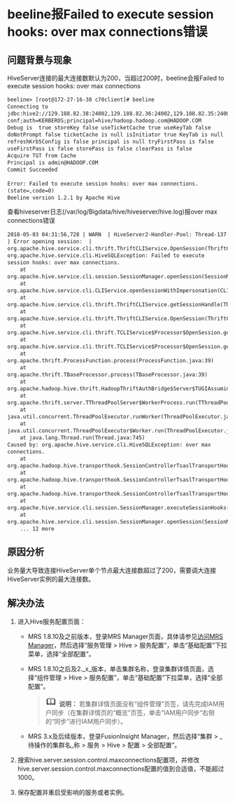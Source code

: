 # beeline报Failed to execute session hooks: over max connections错误<a name="mrs_03_0187"></a>

## 问题背景与现象<a name="zh-cn_topic_0167276433_section842971116813"></a>

HiveServer连接的最大连接数默认为200，当超过200时，beeline会报Failed to execute session hooks: over max connections

```
beeline> [root@172-27-16-38 c70client]# beeline
Connecting to jdbc:hive2://129.188.82.38:24002,129.188.82.36:24002,129.188.82.35:24002/;serviceDiscoveryMode=zooKeeper;zooKeeperNamespace=hiveserver2;sasl.qop=auth-conf;auth=KERBEROS;principal=hive/hadoop.hadoop.com@HADOOP.COM
Debug is  true storeKey false useTicketCache true useKeyTab false doNotPrompt false ticketCache is null isInitiator true KeyTab is null refreshKrb5Config is false principal is null tryFirstPass is false useFirstPass is false storePass is false clearPass is false
Acquire TGT from Cache
Principal is admin@HADOOP.COM
Commit Succeeded 

Error: Failed to execute session hooks: over max connections. (state=,code=0)
Beeline version 1.2.1 by Apache Hive
```

查看hiveserver日志\(/var/log/Bigdata/hive/hiveserver/hive.log\)报over max connections错误

```
2018-05-03 04:31:56,728 | WARN  | HiveServer2-Handler-Pool: Thread-137 | Error opening session:  | org.apache.hive.service.cli.thrift.ThriftCLIService.OpenSession(ThriftCLIService.java:542)
org.apache.hive.service.cli.HiveSQLException: Failed to execute session hooks: over max connections.
	at org.apache.hive.service.cli.session.SessionManager.openSession(SessionManager.java:322)
	at org.apache.hive.service.cli.CLIService.openSessionWithImpersonation(CLIService.java:189)
	at org.apache.hive.service.cli.thrift.ThriftCLIService.getSessionHandle(ThriftCLIService.java:663)
	at org.apache.hive.service.cli.thrift.ThriftCLIService.OpenSession(ThriftCLIService.java:527)
	at org.apache.hive.service.cli.thrift.TCLIService$Processor$OpenSession.getResult(TCLIService.java:1257)
	at org.apache.hive.service.cli.thrift.TCLIService$Processor$OpenSession.getResult(TCLIService.java:1242)
	at org.apache.thrift.ProcessFunction.process(ProcessFunction.java:39)
	at org.apache.thrift.TBaseProcessor.process(TBaseProcessor.java:39)
	at org.apache.hadoop.hive.thrift.HadoopThriftAuthBridge$Server$TUGIAssumingProcessor.process(HadoopThriftAuthBridge.java:710)
	at org.apache.thrift.server.TThreadPoolServer$WorkerProcess.run(TThreadPoolServer.java:286)
	at java.util.concurrent.ThreadPoolExecutor.runWorker(ThreadPoolExecutor.java:1142)
	at java.util.concurrent.ThreadPoolExecutor$Worker.run(ThreadPoolExecutor.java:617)
	at java.lang.Thread.run(Thread.java:745)
Caused by: org.apache.hive.service.cli.HiveSQLException: over max connections.
	at org.apache.hadoop.hive.transporthook.SessionControllerTsaslTransportHook.checkTotalSessionNumber(SessionControllerTsaslTransportHook.java:208)
	at org.apache.hadoop.hive.transporthook.SessionControllerTsaslTransportHook.postOpen(SessionControllerTsaslTransportHook.java:163)
	at org.apache.hadoop.hive.transporthook.SessionControllerTsaslTransportHook.run(SessionControllerTsaslTransportHook.java:134)
	at org.apache.hive.service.cli.session.SessionManager.executeSessionHooks(SessionManager.java:432)
	at org.apache.hive.service.cli.session.SessionManager.openSession(SessionManager.java:314)
	... 12 more
```

## 原因分析<a name="zh-cn_topic_0167276433_section724010302087"></a>

业务量大导致连接HiveServer单个节点最大连接数超过了200，需要调大连接HiveServer实例的最大连接数。

## 解决办法<a name="zh-cn_topic_0167276433_section17326135612212"></a>

1.  进入Hive服务配置页面：
    -   MRS 1.8.10及之前版本，登录MRS Manager页面，具体请参见[访问MRS Manager](https://support.huaweicloud.com/usermanual-mrs/mrs_01_0102.html)，然后选择“服务管理 \> Hive \> 服务配置”，单击“基础配置”下拉菜单，选择“全部配置”。
    -   MRS 1.8.10之后及2._x_版本，单击集群名称，登录集群详情页面，选择“组件管理 \> Hive \> 服务配置”，单击“基础配置”下拉菜单，选择“全部配置”。

        >![](public_sys-resources/icon-note.gif) **说明：** 
        >若集群详情页面没有“组件管理”页签，请先完成IAM用户同步（在集群详情页的“概览”页签，单击“IAM用户同步“右侧的“同步”进行IAM用户同步）。

    -   MRS 3.x及后续版本，登录FusionInsight Manager，然后选择“集群 \>  _待操作的集群名_称 \> 服务 \> Hive \> 配置 \> 全部配置”。

2.  搜索hive.server.session.control.maxconnections配置项，并修改hive.server.session.control.maxconnections配置的值到合适值，不能超过1000。
3.  保存配置并重启受影响的服务或者实例。

